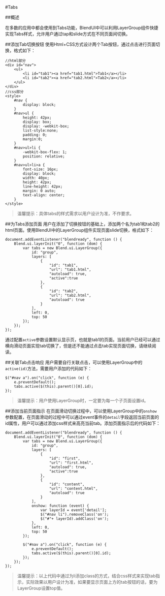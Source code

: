 #Tabs

##概述

在多数的应用中都会使用到Tabs功能，BlendUI中可以利用LayerGroup组件快捷实现Tabs样式，允许用户通过tap和slide方式在不同页面间切换。

##添加Tab切换按钮
使用Html+CSS方式设计两个Tab按钮，通过点击进行页面切换，格式如下：
<pre><code>//html部分
&ltdiv id="nav"&gt
	&ltul&gt
		&ltli id="tab1"&gt&lta href="tab1.html"&gtTab1&lt/a&gt&lt/li&gt
		&ltli id="tab2"&gt&lta href="tab2.html"&gtTab2&lt/a&gt&lt/li&gt
	&lt/ul&gt
&lt/div&gt
//css部分
&ltstyle&gt
    #nav {
        display: block;
    }
    #nav>ul {
        height: 42px;
        display: box;
        display: -webkit-box;
        list-style:none;
        padding: 0;
        margin:0;
    }
    #nav>ul>li {
        -webkit-box-flex: 1;
        position: relative;
    }
    #nav>ul>li>a {
        font-size: 16px;
        display: block;
        width: 40px;
        height: 42px;
        line-height: 42px;
        margin: 0 auto;
        text-align: center;
    }
&lt/style&gt</code></pre>

>温馨提示：具体tabs的样式需求以用户设计为准，不作要求。

##为Tabs添加页面
用户在添加了切换按钮的基础上，添加两个名为tab1和tab2的html页面。使用BlendUI中的LayerGroup组件实现页面slide切换，格式如下：
<pre><code>document.addEventListener("blendready", function () {
    Blend.ui.layerInit("0", function (dom) {
        var tabs = new Blend.ui.LayerGroup({
            id: "group",
            layers: [
                {
                    "id": "tab1",
                    "url": "tab1.html",
                    "autoload": true,
                    "active":true
                },
                {
                    "id": "tab2",
                    "url": "tab2.html",
                    "autoload": true
                }
            ],
            left: 0,
            top: 50
        });
    });
});</code></pre>

通过配置`active`参数设置默认显示页，也就是tab1的页面。当前用户已经可以通过横向滑动页面实现tab切换了，但是还不能通过点击tab实现页面切换，请继续阅读。

##关联Tab点击响应
用户需要自行关联点击，可以使用LayerGroup中的`active(id)`方法，需要用户添加的代码如下：
<pre><code>$("#nav a").on("click", function (e) {
    e.preventDefault();
    tabs.active($(this).parent()[0].id);
});</code></pre>

>温馨提示：用户使用LayerGroup时，一定要为每一个子页面设置id。

##添加当前页面指示
在页面滑动切换过程中，可以使用LayerGroup中的`onshow`参数配置，在页面滑动的过程中可以通过event事件的`detail`字段返回当前页面的id属性，用户可以通过添加css样式来高亮当前tab。添加页面指示后的代码如下：
<pre><code>document.addEventListener("blendready", function () {
    Blend.ui.layerInit("0", function (dom) {
        var tabs = new Blend.ui.LayerGroup({
            id: "group",
            layers: [
                {
                    "id": "first",
                    "url": "first.html",
                    "autoload": true,
                    "active":true
                },
                {
                    "id": "content",
                    "url": "content.html",
                    "autoload": true
                }
            ],
            onshow: function (event) {
                var layerId = event['detail'];
                $("#nav li").removeClass('on');
                $("#"+ layerId).addClass('on');
            },
            left: 0,
            top: 50
        });

        $("#nav a").on("click", function (e) {
            e.preventDefault();
            tabs.active($(this).parent()[0].id);
        });
    });
});</code></pre>

> 温馨提示：以上代码中通过为li添加class的方式，结合css样式来实现tab指示，实际效果以用户设计为准，如果要显示页面上方的tab按钮的话，要为LayerGroup设置top值。